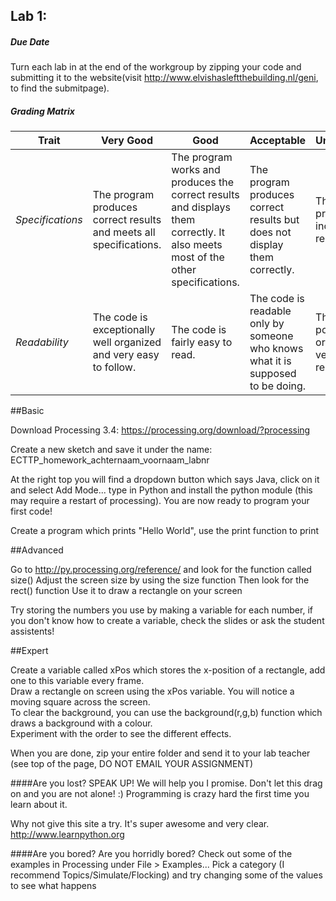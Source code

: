 ## Lab 1: 
 
##### Due Date 

Turn each lab in at the end of the workgroup by zipping your code and submitting it to the website(visit http://www.elvishasleftthebuilding.nl/geni, to find the submitpage).

##### Grading Matrix 

Trait | Very Good | Good | Acceptable | Unsatisfactory	
--- |--- | --- | --- | --- |
| *Specifications* | The program produces correct results and meets all specifications. | The program works and produces the correct results and displays them correctly. It also meets most of the other specifications. | The program produces correct results but does not display them correctly. | The program is producing incorrect results.
*Readability* | The code is exceptionally well organized and very easy to follow. | The code is fairly easy to read. | The code is readable only by someone who knows what it is supposed to be doing.| The code is poorly organized and very difficult to read.|


##Basic

Download Processing 3.4:
https://processing.org/download/?processing

Create a new sketch and save it under the name: ECTTP_homework_achternaam_voornaam_labnr

At the right top you will find a dropdown button which says Java, click on it and select Add Mode... type in Python and install the python module (this may require a restart of processing).
You are now ready to program your first code!

Create a program which prints "Hello World", use the print function to print 

##Advanced

Go to http://py.processing.org/reference/ and look for the function called size()
Adjust the screen size by using the size function 
Then look for the rect() function
Use it to draw a rectangle on your screen

Try storing the numbers you use by making a variable for each number, if you don't know how to create a variable, check the slides or ask the student assistents!

##Expert

Create a variable called xPos which stores the x-position of a rectangle, add one to this variable every frame.  
Draw a rectangle on screen using the xPos variable. You will notice a moving square across the screen.  
To clear the background, you can use the background(r,g,b) function which draws a background with a colour.  
Experiment with the order to see the different effects.


When you are done, zip your entire folder and send it to your lab teacher (see top of the page, DO NOT EMAIL YOUR ASSIGNMENT)

####Are you lost? 
SPEAK UP! We will help you I promise. Don't let this drag on and you are not alone! :) 
Programming is crazy hard the first time you learn about it.
 
Why not give this site a try. It's super awesome and very clear. http://www.learnpython.org 

####Are you bored? 
Are you horridly bored? Check out some of the examples in Processing under File > Examples... 
Pick a category (I recommend Topics/Simulate/Flocking) and try changing some of the values to see what happens


